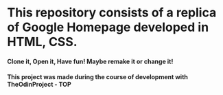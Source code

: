 # This repository consists of a replica of Google Homepage developed in HTML, CSS.

#### Clone it, Open it, Have fun! Maybe remake it or change it!

#### This project was made during the course of development with TheOdinProject - TOP
